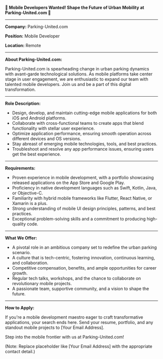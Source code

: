 **📱 Mobile Developers Wanted! Shape the Future of Urban Mobility at Parking-United.com 📱**

---

**Company:** Parking-United.com

**Position:** Mobile Developer

**Location:** Remote

---

**About Parking-United.com:**

Parking-United.com is spearheading change in urban parking dynamics with avant-garde technological solutions. As mobile platforms take center stage in user engagement, we are enthusiastic to expand our team with talented mobile developers. Join us and be a part of this digital transformation.

---

**Role Description:**

- Design, develop, and maintain cutting-edge mobile applications for both iOS and Android platforms.
- Collaborate with cross-functional teams to create apps that blend functionality with stellar user experience.
- Optimize application performance, ensuring smooth operation across different devices and OS versions.
- Stay abreast of emerging mobile technologies, tools, and best practices.
- Troubleshoot and resolve any app performance issues, ensuring users get the best experience.

---

**Requirements:**

- Proven experience in mobile development, with a portfolio showcasing released applications on the App Store and Google Play.
- Proficiency in native development languages such as Swift, Kotlin, Java, or Objective-C.
- Familiarity with hybrid mobile frameworks like Flutter, React Native, or Xamarin is a plus.
- Strong understanding of mobile UI design principles, patterns, and best practices.
- Exceptional problem-solving skills and a commitment to producing high-quality code.

---

**What We Offer:**

- A pivotal role in an ambitious company set to redefine the urban parking scenario.
- A culture that is tech-centric, fostering innovation, continuous learning, and collaboration.
- Competitive compensation, benefits, and ample opportunities for career growth.
- Regular tech talks, workshops, and the chance to collaborate on revolutionary mobile projects.
- A passionate team, supportive community, and a vision to shape the future.

---

**How to Apply:**

If you're a mobile development maestro eager to craft transformative applications, your search ends here. Send your resume, portfolio, and any standout mobile projects to [Your Email Address].

Step into the mobile frontier with us at Parking-United.com!

(Note: Replace placeholder like [Your Email Address] with the appropriate contact detail.)
